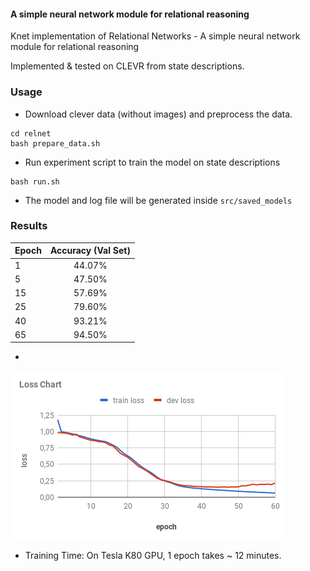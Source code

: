 #### A simple neural network module for relational reasoning

Knet implementation of Relational Networks - A simple neural network module for relational reasoning

Implemented & tested on CLEVR from state descriptions.

### Usage
* Download clever data (without images) and preprocess the data.
```
cd relnet
bash prepare_data.sh
```
* Run experiment script to train the model on state descriptions
```
bash run.sh
```
* The model and log file will be generated inside `src/saved_models`


### Results

| Epoch        | Accuracy (Val Set)|
| ------------- |:-------------:|
| 1            | 44.07%         |
| 5            | 47.50%         |
| 15           | 57.69%         |
| 25           | 79.60%         |
| 40           | 93.21%         |
| 65           | 94.50%         |

*
![img1](/util/chart.png)


* Training Time: On Tesla K80 GPU, 1 epoch takes ~ 12 minutes.
